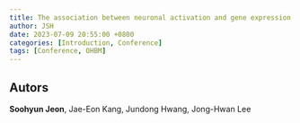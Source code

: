 ```yaml
---
title: The association between neuronal activation and gene expression in ADHD explains impulsive behavior
author: JSH
date: 2023-07-09 20:55:00 +0800
categories: [Introduction, Conference]
tags: [Conference, OHBM]
---
```


## Autors
**Soohyun Jeon**, Jae-Eon Kang, Jundong Hwang, Jong-Hwan Lee

